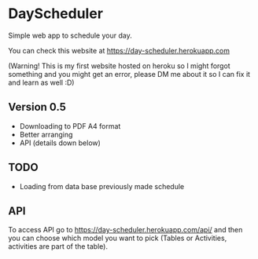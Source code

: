 # DayScheduler
Simple web app to schedule your day.

You can check this website at https://day-scheduler.herokuapp.com 

(Warning! This is my first website hosted on heroku so I might forgot something and you might get an error, please DM me about it so I can fix it and learn as well :D)

## Version 0.5
- Downloading to PDF A4 format
- Better arranging
- API (details down below)

## TODO
- Loading from data base previously made schedule

## API
To access API go to https://day-scheduler.herokuapp.com/api/ and then you can choose which model you want to pick (Tables or Activities, activities are part of the table).
